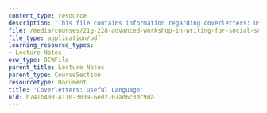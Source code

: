```yaml
---
content_type: resource
description: 'This file contains information regarding coverletters: Useful language.'
file: /media/courses/21g-228-advanced-workshop-in-writing-for-social-sciences-and-architecture-els-spring-2007/b741b400411030396ed207ad6c3dc9da_MIT21G.228S07_cover_letter.pdf
file_type: application/pdf
learning_resource_types:
- Lecture Notes
ocw_type: OCWFile
parent_title: Lecture Notes
parent_type: CourseSection
resourcetype: Document
title: 'Coverletters: Useful Language'
uid: b741b400-4110-3039-6ed2-07ad6c3dc9da
---
```

